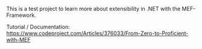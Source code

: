 This is a test project to learn more about extensibility in .NET with the MEF-Framework.

Tutorial / Documentation: https://www.codeproject.com/Articles/376033/From-Zero-to-Proficient-with-MEF

